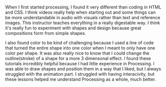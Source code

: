 When I first started processing, I found it very different than coding in HTML and CSS. I think videos really help when starting out and some things can be more understandable in audio with visuals rather than text and reference images. This instructor teaches everything in a really digestable way. I think it's really fun to experiment with shapes and design because great compositions form from simple shapes.

I also found color to be kind of challenging because I used a line of code that turned the entire shape into one color when I meant to only have one color per shape. It was also really nice to know that I could change the outline(stroke) of a shape for a more 3 dimensonal effect. I found these tutorials incredibly helpful because I had little experience in Processing. I was able to draw shapes and position them in a way that I liked, but I always struggled with the animation part. I struggled with having interacivity, but these lessons helped me understand Processing as a whole, much better. 
